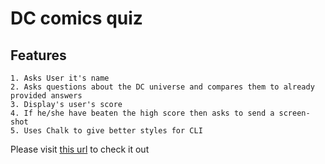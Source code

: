 # DC comics quiz
## Features
    1. Asks User it's name
    2. Asks questions about the DC universe and compares them to already provided answers
    3. Display's user's score
    4. If he/she have beaten the high score then asks to send a screen-shot
    5. Uses Chalk to give better styles for CLI

Please visit [this url](https://repl.it/@anugrahsinghal/SpiritedPerfectCoins?embed=1&output=1) to check it out

